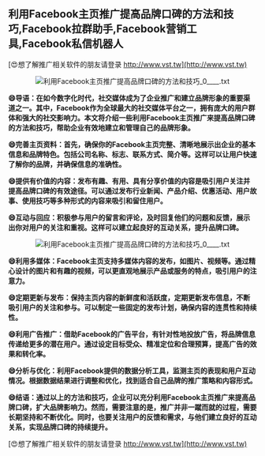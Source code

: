 ## **利用Facebook主页推广提高品牌口碑的方法和技巧,Facebook拉群助手,Facebook营销工具,Facebook私信机器人**

[😍想了解推广相关软件的朋友请登录 http://www.vst.tw](http://www.vst.tw)

 <center><img src="https://vst.tw/MP4/tuiguang/png/3.png" alt="利用Facebook主页推广提高品牌口碑的方法和技巧_0____.txt"></center>

**😄导语：在如今数字化时代，社交媒体成为了企业推广和建立品牌形象的重要渠道之一。其中，Facebook作为全球最大的社交媒体平台之一，拥有庞大的用户群体和强大的社交影响力。本文将介绍一些利用Facebook主页推广来提高品牌口碑的方法和技巧，帮助企业有效地建立和管理自己的品牌形象。**

**😄完善主页资料：首先，确保你的Facebook主页完整、清晰地展示出企业的基本信息和品牌特色。包括公司名称、标志、联系方式、简介等。这样可以让用户快速了解你的品牌，并确保信息的准确性。**

**😄提供有价值的内容：发布有趣、有用、具有分享价值的内容是吸引用户关注并提高品牌口碑的有效途径。可以通过发布行业新闻、产品介绍、优惠活动、用户故事、使用技巧等多种形式的内容来吸引和留住用户。**

**😄互动与回应：积极参与用户的留言和评论，及时回复他们的问题和反馈，展示出你对用户的关注和重视。这样可以建立起良好的互动关系，提升品牌口碑。**

 <center><img src="https://vst.tw/MP4/tuiguang/png/5.png" alt="利用Facebook主页推广提高品牌口碑的方法和技巧_0____.txt"></center>

**😄利用多媒体：Facebook主页支持多媒体内容的发布，如图片、视频等。通过精心设计的图片和有趣的视频，可以更直观地展示产品或服务的特点，吸引用户的注意力。**

**😄定期更新与发布：保持主页内容的新鲜度和活跃度，定期更新发布信息，不断吸引用户的关注和参与。可以制定一些固定的发布计划，确保内容的连贯性和持续性。**

**😄利用广告推广：借助Facebook的广告平台，有针对性地投放广告，将品牌信息传递给更多的潜在用户。通过设定目标受众、精准定位和合理预算，提高广告的效果和转化率。**

**😄分析与优化：利用Facebook提供的数据分析工具，监测主页的表现和用户互动情况。根据数据结果进行调整和优化，找到适合自己品牌的推广策略和内容形式。**

**😄结语：通过以上的方法和技巧，企业可以充分利用Facebook主页推广来提高品牌口碑，扩大品牌影响力。然而，需要注意的是，推广并非一蹴而就的过程，需要长期坚持和不断优化。同时，也要关注用户的反馈和需求，与他们建立良好的互动关系，实现品牌口碑的持续提升。**

[😍想了解推广相关软件的朋友请登录 http://www.vst.tw](http://www.vst.tw)




